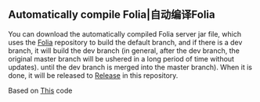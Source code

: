 ## Automatically compile Folia|自动编译Folia
You can download the automatically compiled Folia server jar file, which uses the [Folia](https://papermc.io/software/folia) repository to build the default branch, and if there is a dev branch, it will build the dev branch (in general, after the dev branch, the original master branch will be ushered in a long period of time without updates). until the dev branch is merged into the master branch). When it is done, it will be released to [Release](https://github.com/AlexMelanFromRingo/folia_builds/releases) in this repository.

Based on [This](https://github.com/sekaom/folia_build_action/releases) code